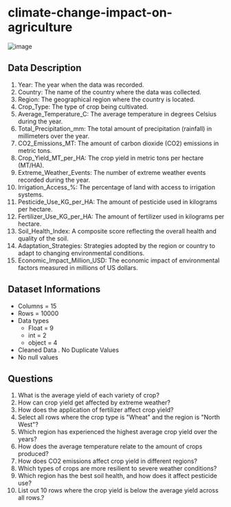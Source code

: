 # climate-change-impact-on-agriculture

![image](https://github.com/user-attachments/assets/6b902af4-015c-4898-9cb3-5b5da444f78b)




## Data Description 
1.	Year: The year when the data was recorded.
2.	Country: The name of the country where the data was collected.
3.	Region: The geographical region where the country is located.
4.	Crop_Type: The type of crop being cultivated.
5.	Average_Temperature_C: The average temperature in degrees Celsius during the year.
6.	Total_Precipitation_mm: The total amount of precipitation (rainfall) in millimeters over the year.
7.	CO2_Emissions_MT: The amount of carbon dioxide (CO2) emissions in metric tons.
8.	Crop_Yield_MT_per_HA: The crop yield in metric tons per hectare (MT/HA).
9.	Extreme_Weather_Events: The number of extreme weather events recorded during the year.
10.	Irrigation_Access_%: The percentage of land with access to irrigation systems.
11.	Pesticide_Use_KG_per_HA: The amount of pesticide used in kilograms per hectare.
12.	Fertilizer_Use_KG_per_HA: The amount of fertilizer used in kilograms per hectare.
13.	Soil_Health_Index: A composite score reflecting the overall health and quality of the soil.
14.	Adaptation_Strategies: Strategies adopted by the region or country to adapt to changing environmental conditions.
15.	Economic_Impact_Million_USD: The economic impact of environmental factors measured in millions of US dollars.

## Dataset Informations
* Columns = 15
* Rows = 10000
* Data types
    - Float = 9
    - int = 2
    - object = 4
* Cleaned Data . No Duplicate Values
* No null values

## Questions
1.	What is the average yield of each variety of crop?
2.	How can crop yield get affected by extreme weather?
3.	How does the application of fertilizer affect crop yield? 
4.	Select all rows where the crop type is "Wheat" and the region is "North West"?
5.	Which region has experienced the highest average crop yield over the years?
6.	How does the average temperature relate to the amount of crops produced?
7.	How does CO2 emissions affect crop yield in different regions?
8.	Which types of crops are more resilient to severe weather conditions?
9.	Which region has the best soil health, and how does it affect pesticide use?
10.	List out 10 rows where the crop yield is below the average yield across all rows.?

